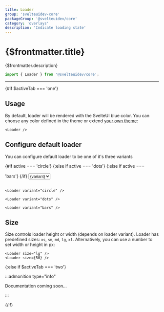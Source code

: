 ```yaml
---
title: Loader
group: 'svelteuidev-core'
packageGroup: '@svelteuidev/core'
category: 'overlays'
description: 'Indicate loading state'
---
```


<script lang='ts'>
    import Preview from '$lib/components/DocsHelpers/Preview.svelte'
	import { Loader } from '@svelteuidev/core'
	import {DocTabs, activeTab} from '$lib/components'
	import {Select} from '@svelteness/kit-docs'

    let variants = ['circle', 'dots', 'bars'];
	let selected;

	$: active = selected;
</script>

# {$frontmatter.title}

{$frontmatter.description}

```ts
import { Loader } from '@svelteuidev/core';
```

<DocTabs />

<hr>
<!-- Top Section -->

{#if $activeTab === 'one'}

## Usage

By default, loader will be rendered with the SvelteUI blue color.
You can choose any color defined in the theme or extend [your own theme](/docs/theming/create-styles):

<Preview>
	<Loader />
</Preview>

```svelte|title=Loader|copy
<Loader />
```

## Configure default loader

You can configure default loader to be one of it's three variants

<Preview>
	{#if active === 'circle'}
		<Loader variant="circle" />
	{:else if active === 'dots'}
		<Loader variant="dots" />
	{:else if active === 'bars'}
		<Loader variant="bars" />
	{/if}
	<select
		style="margin-bottom: 1rem; margin-top: 1rem;"
		bind:value={selected}
		on:change={() => console.log(selected)}
	>
		{#each variants as variant}
			<option value={variant}>{variant}</option>
		{/each}
	</select>
</Preview>

```svelte|title=Loader|copy
<Loader variant="circle" />

<Loader variant="dots" />

<Loader variant="bars" />
```

## Size

Size controls loader height or width (depends on loader variant). Loader has predefined sizes: `xs`, `sm`, `md`, `lg`, `xl`.
Alternatively, you can use a number to set width or height in px:

<Preview>
	<Loader size="lg" />
	<Loader size={50} />
</Preview>

```svelte|title=Loader|copy
<Loader size="lg" />
<Loader size={50} />
```

{:else if $activeTab === 'two'}

:::admonition type="info"

Documentation coming soon...

:::

{/if}
